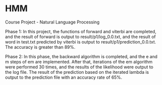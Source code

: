 # HMM
Course Project - Natural Language Processing

Phase 1: 
In this project, the functions of forward and viterbi are completed, and the result of forward is output to result/p1/log_0.0.txt, and the result of word in test.txt predicted by viterbi is output to result/p1/prediction_0.0.txt. The accuracy is greater than 89%.

Phase 2:
In this phase, the backward algorithm is completed, and the e and m steps of em are implemented. After that, iterations of the em algorithm were performed 30 times, and the results of the likelihood were output to the log file. The result of the prediction based on the iterated lambda is output to the prediction file with an accuracy rate of 65%.